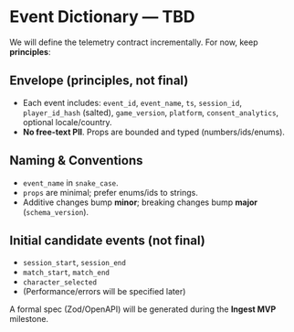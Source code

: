# Event Dictionary — TBD

We will define the telemetry contract incrementally. For now, keep **principles**:

## Envelope (principles, not final)
- Each event includes: `event_id`, `event_name`, `ts`, `session_id`, `player_id_hash` (salted), `game_version`, `platform`, `consent_analytics`, optional locale/country.
- **No free-text PII**. Props are bounded and typed (numbers/ids/enums).

## Naming & Conventions
- `event_name` in `snake_case`.
- `props` are minimal; prefer enums/ids to strings.
- Additive changes bump **minor**; breaking changes bump **major** (`schema_version`).

## Initial candidate events (not final)
- `session_start`, `session_end`
- `match_start`, `match_end`
- `character_selected`
- (Performance/errors will be specified later)

A formal spec (Zod/OpenAPI) will be generated during the **Ingest MVP** milestone.
